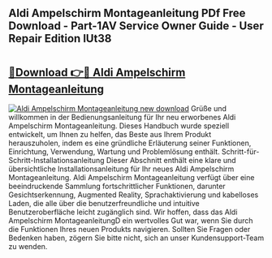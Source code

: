 ## Aldi Ampelschirm Montageanleitung PDf Free Download - Part-1AV Service Owner Guide - User Repair Edition lUt38

# <h2><a href="http://df6e7d.blite.top/?on=Aldi+Ampelschirm+Montageanleitung">🔗Download 👉🔴 Aldi Ampelschirm Montageanleitung</a></h2>

[![Aldi Ampelschirm Montageanleitung new download](https://i.imgur.com/lujVjoI.png)](http://df6e7d.blite.top/?on=Aldi+Ampelschirm+Montageanleitung)
Grüße und willkommen in der Bedienungsanleitung für Ihr neu erworbenes Aldi Ampelschirm Montageanleitung. Dieses Handbuch wurde speziell entwickelt, um Ihnen zu helfen, das Beste aus Ihrem Produkt herauszuholen, indem es eine gründliche Erläuterung seiner Funktionen, Einrichtung, Verwendung, Wartung und Problemlösung enthält. Schritt-für-Schritt-Installationsanleitung Dieser Abschnitt enthält eine klare und übersichtliche Installationsanleitung für Ihr neues Aldi Ampelschirm Montageanleitung. Aldi Ampelschirm Montageanleitung verfügt über eine beeindruckende Sammlung fortschrittlicher Funktionen, darunter Gesichtserkennung, Augmented Reality, Sprachaktivierung und kabelloses Laden, die alle über die benutzerfreundliche und intuitive Benutzeroberfläche leicht zugänglich sind. Wir hoffen, dass das Aldi Ampelschirm MontageanleitungD ein wertvolles Gut war, wenn Sie durch die Funktionen Ihres neuen Produkts navigieren. Sollten Sie Fragen oder Bedenken haben, zögern Sie bitte nicht, sich an unser Kundensupport-Team zu wenden.
